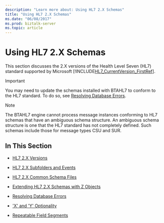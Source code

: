 ```yaml
---
description: "Learn more about: Using HL7 2.X Schemas"
title: "Using HL7 2.X Schemas"
ms.date: "06/08/2017"
ms.prod: biztalk-server
ms.topic: article
---
```

# Using HL7 2.X Schemas
This section discusses the 2.X versions of the Health Level Seven (HL7) standard supported by Microsoft [!INCLUDE[HL7_CurrentVersion_FirstRef](../../includes/hl7-currentversion-firstref-md.md)].  
  
> [!IMPORTANT]
>  You may need to update the schemas installed with BTAHL7 to conform to the HL7 standard. To do so, see [Resolving Database Errors](../../adapters-and-accelerators/accelerator-hl7/resolving-database-errors.md).  
  
> [!NOTE]
>  The BTAHL7 engine cannot process message instances conforming to HL7 schemas that have an ambiguous schema structure. An ambiguous schema structure is one that the HL7 standard has not completely defined. Such schemas include those for message types CSU and SUR.  
  
## In This Section  
  
-   [HL7 2.X Versions](../../adapters-and-accelerators/accelerator-hl7/hl7-2-x-versions.md)  
  
-   [HL7 2.X Subfolders and Events](../../adapters-and-accelerators/accelerator-hl7/hl7-2-x-subfolders-and-events.md)  
  
-   [HL7 2.X Common Schema Files](../../adapters-and-accelerators/accelerator-hl7/hl7-2-x-common-schema-files.md)  
  
-   [Extending HL7 2.X Schemas with Z Objects](../../adapters-and-accelerators/accelerator-hl7/extending-hl7-2-x-schemas-with-z-objects.md)  
  
-   [Resolving Database Errors](../../adapters-and-accelerators/accelerator-hl7/resolving-database-errors.md)  
  
-   ['X' and 'Y' Optionality](../../adapters-and-accelerators/accelerator-hl7/x-and-y-optionality.md)  
  
-   [Repeatable Field Segments](../../adapters-and-accelerators/accelerator-hl7/repeatable-field-segments.md)
